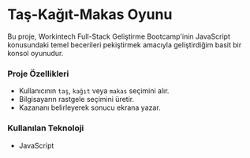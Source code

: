 # Taş-Kağıt-Makas Oyunu

Bu proje, Workintech Full-Stack Geliştirme Bootcamp'inin JavaScript konusundaki temel becerileri pekiştirmek amacıyla geliştirdiğim basit bir konsol oyunudur.

### Proje Özellikleri

- Kullanıcının `taş`, `kağıt` veya `makas` seçimini alır.
- Bilgisayarın rastgele seçimini üretir.
- Kazananı belirleyerek sonucu ekrana yazar.

### Kullanılan Teknoloji
- JavaScript
